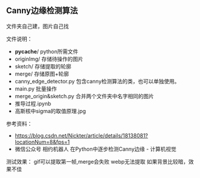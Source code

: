 ## Canny边缘检测算法
文件夹自己建，图片自己找

文件说明：
* __pycache__/ python所需文件
* originImg/ 存储待操作的图片
* sketch/ 存储提取的轮廓
* merge/ 存储原图+轮廓
* canny_edge_detector.py 包含canny检测算法的类，也可以单独使用。
* main.py 批量操作
* merge_origin&sketch.py 合并两个文件夹中名字相同的图片
* 推导过程.ipynb
* 高斯核中sigma的取值原理.jpg

参考资料：
* https://blog.csdn.net/Nickter/article/details/18138081?locationNum=8&fps=1
* 微信公众号 相约机器人 在Python中逐步检测Canny边缘 - 计算机视觉

测试效果：
    gif可以提取第一帧,merge会失败
    webp无法提取
    如果背景比较暗，效果不佳
